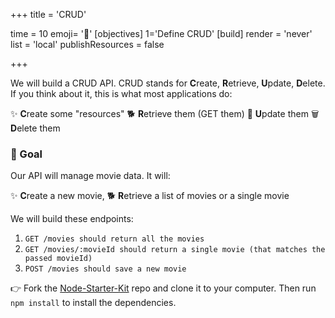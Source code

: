 +++
title = 'CRUD'

time = 10
emoji= '🎒'
[objectives]
    1='Define CRUD'
[build]
  render = 'never'
  list = 'local'
  publishResources = false

+++

We will build a CRUD API. CRUD stands for **C**reate, **R**etrieve, **U**pdate, **D**elete. If you think about it, this is what most applications do:

✨ **C**reate some "resources"
🐕 **R**etrieve them (GET them)
📨 **U**pdate them
🗑️ **D**elete them

### 🎯 Goal

Our API will manage movie data. It will:

✨ **C**reate a new movie,
🐕 **R**etrieve a list of movies or a single movie

We will build these endpoints:

1. `GET /movies should return all the movies`
1. `GET /movies/:movieId should return a single movie (that matches the passed movieId)`
1. `POST /movies should save a new movie`

👉 Fork the [Node-Starter-Kit](https://github.com/CodeYourFuture/Node-Starter-Kit) repo and clone it to your computer. Then run `npm install` to install the dependencies.
